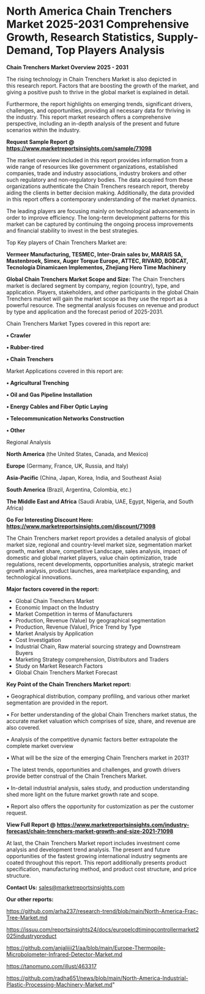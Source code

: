  # North America Chain Trenchers Market 2025-2031 Comprehensive Growth, Research Statistics, Supply-Demand,  Top Players Analysis

<Strong> Chain Trenchers Market Overview 2025 - 2031</strong>

The rising technology in Chain Trenchers Market is also depicted in this research report. Factors that are boosting the growth of the market, and giving a positive push to thrive in the global market is explained in detail.

Furthermore, the report highlights on emerging trends, significant drivers, challenges, and opportunities, providing all necessary data for thriving in the industry. This report market research offers a comprehensive perspective, including an in-depth analysis of the present and future scenarios within the industry.

<strong>Request Sample Report @ <a href=https://www.marketreportsinsights.com/sample/71098>https://www.marketreportsinsights.com/sample/71098</a></strong>

The market overview included in this report provides information from a wide range of resources like government organizations, established companies, trade and industry associations, industry brokers and other such regulatory and non-regulatory bodies. The data acquired from these organizations authenticate the Chain Trenchers research report, thereby aiding the clients in better decision making. Additionally, the data provided in this report offers a contemporary understanding of the market dynamics.

The leading players are focusing mainly on technological advancements in order to improve efficiency. The long-term development patterns for this market can be captured by continuing the ongoing process improvements and financial stability to invest in the best strategies.

Top Key players of Chain Trenchers Market are:

<strong>Vermeer Manufacturing, TESMEC, Inter-Drain sales bv, MARAIS SA, Mastenbroek, Simex, Auger Torque Europe, ATTEC, RIVARD, BOBCAT, Tecnología Dinamicaen Implementos, Zhejiang Hero Time Machinery</strong>

<strong><b>Global Chain Trenchers Market Scope and Size:</b></strong>
The Chain Trenchers market is declared segment by company, region (country), type, and application. Players, stakeholders, and other participants in the global Chain Trenchers market will gain the market scope as they use the report as a powerful resource. The segmental analysis focuses on revenue and product by type and application and the forecast period of 2025-2031.

Chain Trenchers Market Types covered in this report are:

<strong>• Crawler

• Rubber-tired

• Chain Trenchers</strong>

Market Applications covered in this report are:

<strong>• Agricultural Trenching

• Oil and Gas Pipeline Installation

• Energy Cables and Fiber Optic Laying

• Telecommunication Networks Construction

• Other</strong> 

Regional Analysis

<strong>North America</strong> (the United States, Canada, and Mexico)

<strong>Europe</strong> (Germany, France, UK, Russia, and Italy)

<strong>Asia-Pacific</strong> (China, Japan, Korea, India, and Southeast Asia)

<strong>South America</strong> (Brazil, Argentina, Colombia, etc.)

<strong>The Middle East and Africa</strong> (Saudi Arabia, UAE, Egypt, Nigeria, and South Africa)

<strong>Go For Interesting Discount Here: <a href=https://www.marketreportsinsights.com/discount/71098>https://www.marketreportsinsights.com/discount/71098</a></strong>

The Chain Trenchers market report provides a detailed analysis of global market size, regional and country-level market size, segmentation market growth, market share, competitive Landscape, sales analysis, impact of domestic and global market players, value chain optimization, trade regulations, recent developments, opportunities analysis, strategic market growth analysis, product launches, area marketplace expanding, and technological innovations.

<strong><b>Major factors covered in the report:</b></strong>
<ul>
  <li>Global Chain Trenchers Market </li>
  <li>Economic Impact on the Industry</li>
  <li>Market Competition in terms of Manufacturers</li>
  <li>Production, Revenue (Value) by geographical segmentation</li>
  <li>Production, Revenue (Value), Price Trend by Type</li>
  <li>Market Analysis by Application</li>
  <li>Cost Investigation</li>
  <li>Industrial Chain, Raw material sourcing strategy and Downstream Buyers</li>
  <li>Marketing Strategy comprehension, Distributors and Traders</li>
  <li>Study on Market Research Factors</li>
  <li>Global Chain Trenchers Market Forecast</li>
</ul>

<strong><b>Key Point of the Chain Trenchers Market report:</b></strong>

• Geographical distribution, company profiling, and various other market segmentation are provided in the report.

• For better understanding of the global Chain Trenchers market status, the accurate market valuation which comprises of size, share, and revenue are also covered.

• Analysis of the competitive dynamic factors better extrapolate the complete market overview

• What will be the size of the emerging Chain Trenchers market in 2031?

• The latest trends, opportunities and challenges, and growth drivers provide better construal of the Chain Trenchers Market.

• In-detail industrial analysis, sales study, and production understanding shed more light on the future market growth rate and scope.

• Report also offers the opportunity for customization as per the customer request.

<strong><b>View Full Report @ <a href=https://www.marketreportsinsights.com/industry-forecast/chain-trenchers-market-growth-and-size-2021-71098>https://www.marketreportsinsights.com/industry-forecast/chain-trenchers-market-growth-and-size-2021-71098</a></b></strong>


At last, the Chain Trenchers Market report includes investment come analysis and development trend analysis. The present and future opportunities of the fastest growing international industry segments are coated throughout this report. This report additionally presents product specification, manufacturing method, and product cost structure, and price structure.

<strong>Contact Us:</strong>
sales@marketreportsinsights.com

<strong>Our other reports:</strong>

<a href=https://github.com/arha237/research-trend/blob/main/North-America-Frac-Tree-Market.md>https://github.com/arha237/research-trend/blob/main/North-America-Frac-Tree-Market.md</a>

<a href=https://issuu.com/reportsinsights24/docs/europelcdtimingcontrollermarket2025industryproduct>https://issuu.com/reportsinsights24/docs/europelcdtimingcontrollermarket2025industryproduct</a>

<a href=https://github.com/anjaliiii21/aa/blob/main/Europe-Thermopile-Microbolometer-Infrared-Detector-Market.md>https://github.com/anjaliiii21/aa/blob/main/Europe-Thermopile-Microbolometer-Infrared-Detector-Market.md</a>

<a href=https://tanomuno.com/illust/463317>https://tanomuno.com/illust/463317</a>

<a href=https://github.com/radha651/news/blob/main/North-America-Industrial-Plastic-Processing-Machinery-Market.md>https://github.com/radha651/news/blob/main/North-America-Industrial-Plastic-Processing-Machinery-Market.md</a>"
